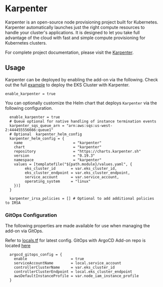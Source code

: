# Karpenter

Karpenter is an open-source node provisioning project built for Kubernetes. Karpenter automatically launches just the right compute resources to handle your cluster's applications. It is designed to let you take full advantage of the cloud with fast and simple compute provisioning for Kubernetes clusters.

For complete project documentation, please visit the [Karpenter](https://karpenter.sh/docs/getting-started/).

## Usage

Karpenter can be deployed by enabling the add-on via the following. Check out the full [example](https://github.com/aws-ia/terraform-aws-eks-blueprints/blob/main/modules/kubernetes-addons/karpenter/locals.tf) to deploy the EKS Cluster with Karpenter.

```hcl
enable_karpenter = true
```

You can optionally customize the Helm chart that deploys `Karpenter` via the following configuration.

```hcl
  enable_karpenter = true
  # Queue optional for native handling of instance termination events 
  karpenter_sqs_queue_arn = "arn:aws:sqs:us-west-2:444455556666:queue1"
  # Optional  karpenter_helm_config
  karpenter_helm_config = {
    name                       = "karpenter"
    chart                      = "karpenter"
    repository                 = "https://charts.karpenter.sh"
    version                    = "0.19.3"
    namespace                  = "karpenter"
    values = [templatefile("${path.module}/values.yaml", {
         eks_cluster_id       = var.eks_cluster_id,
         eks_cluster_endpoint = var.eks_cluster_endpoint,
         service_account      = var.service_account,
         operating_system     = "linux"
    })]
  }

  karpenter_irsa_policies = [] # Optional to add additional policies to IRSA
```

### GitOps Configuration
The following properties are made available for use when managing the add-on via GitOps.

Refer to [locals.tf](https://github.com/aws-ia/terraform-aws-eks-blueprints/blob/main/modules/kubernetes-addons/karpenter/locals.tf) for latest config. GitOps with ArgoCD Add-on repo is located [here](https://github.com/aws-samples/eks-blueprints-add-ons/blob/main/chart/values.yaml)

```hcl
  argocd_gitops_config = {
    enable                    = true
    serviceAccountName        = local.service_account
    controllerClusterName     = var.eks_cluster_id
    controllerClusterEndpoint = local.eks_cluster_endpoint
    awsDefaultInstanceProfile = var.node_iam_instance_profile
  }
```
